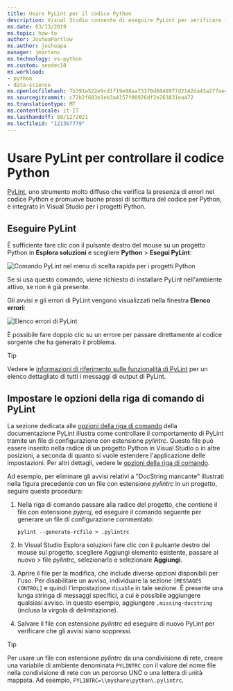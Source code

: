 ```yaml
---
title: Usare PyLint per il codice Python
description: Visual Studio consente di eseguire PyLint per verificare i problemi presenti nel codice Python con opzioni della riga di comando per personalizzare il rilevamento di errori con Lint.
ms.date: 03/13/2019
ms.topic: how-to
author: JoshuaPartlow
ms.author: joshuapa
manager: jmartens
ms.technology: vs-python
ms.custom: seodec18
ms.workload:
- python
- data-science
ms.openlocfilehash: 7b391a522e9cd1f19e98aa73370d6849977d2142da43a277ae49fa8a7a3235d0
ms.sourcegitcommit: c72b2f603e1eb3a4157f00926df2e263831ea472
ms.translationtype: MT
ms.contentlocale: it-IT
ms.lasthandoff: 08/12/2021
ms.locfileid: "121367779"
---
```

# <a name="use-pylint-to-check-python-code"></a>Usare PyLint per controllare il codice Python

[PyLint](https://www.pylint.org/), uno strumento molto diffuso che verifica la presenza di errori nel codice Python e promuove buone prassi di scrittura del codice per Python, è integrato in Visual Studio per i progetti Python.

## <a name="run-pylint"></a>Eseguire PyLint

È sufficiente fare clic con il pulsante destro del mouse su un progetto Python in **Esplora soluzioni** e scegliere **Python** > **Esegui PyLint**:

![Comando PyLint nel menu di scelta rapida per i progetti Python](media/code-pylint-command.png)

Se si usa questo comando, viene richiesto di installare PyLint nell'ambiente attivo, se non è già presente.

Gli avvisi e gli errori di PyLint vengono visualizzati nella finestra **Elenco errori**:

![Elenco errori di PyLint](media/code-pylint-error-list.png)

È possibile fare doppio clic su un errore per passare direttamente al codice sorgente che ha generato il problema.

> [!Tip]
> Vedere le [informazioni di riferimento sulle funzionalità di PyLint](https://pylint.readthedocs.io/en/latest/technical_reference/features.html) per un elenco dettagliato di tutti i messaggi di output di PyLint.

## <a name="set-pylint-command-line-options"></a>Impostare le opzioni della riga di comando di PyLint

La sezione dedicata alle [opzioni della riga di comando](https://pylint.readthedocs.io/en/latest/user_guide/run.html#command-line-options) della documentazione PyLint illustra come controllare il comportamento di PyLint tramite un file di configurazione con estensione *pylintrc*. Questo file può essere inserito nella radice di un progetto Python in Visual Studio o in altre posizioni, a seconda di quanto si vuole estendere l'applicazione delle impostazioni. Per altri dettagli, vedere le [opzioni della riga di comando](https://pylint.readthedocs.io/en/latest/user_guide/run.html#command-line-options).

Ad esempio, per eliminare gli avvisi relativi a "DocString mancante" illustrati nella figura precedente con un file con estensione *pylintrc* in un progetto, seguire questa procedura:

1. Nella riga di comando passare alla radice del progetto, che contiene il file con estensione *pyproj*, ed eseguire il comando seguente per generare un file di configurazione commentato:

   ```command
   pylint --generate-rcfile > .pylintrc
   ```

1. In Visual Studio Esplora soluzioni fare clic con il pulsante destro del mouse sul progetto, scegliere Aggiungi elemento esistente, passare al nuovo  >  file *pylintrc,* selezionarlo e selezionare **Aggiungi**.

1. Aprire il file per la modifica, che include diverse opzioni disponibili per l'uso. Per disabilitare un avviso, individuare la sezione `[MESSAGES CONTROL]` e quindi l'impostazione `disable` in tale sezione. È presente una lunga stringa di messaggi specifici, a cui è possibile aggiungere qualsiasi avviso. In questo esempio, aggiungere `,missing-docstring` (inclusa la virgola di delimitazione).

1. Salvare il file con estensione *pylintrc* ed eseguire di nuovo PyLint per verificare che gli avvisi siano soppressi.

> [!Tip]
> Per usare un file con estensione *pylintrc* da una condivisione di rete, creare una variabile di ambiente denominata `PYLINTRC` con il valore del nome file nella condivisione di rete con un percorso UNC o una lettera di unità mappata. Ad esempio, `PYLINTRC=\\myshare\python\.pylintrc`.
